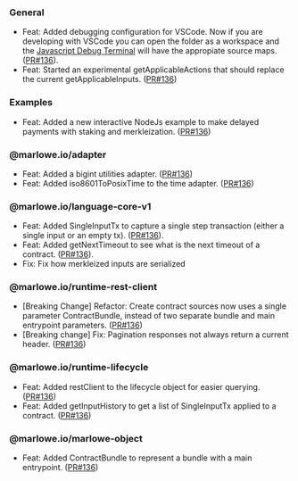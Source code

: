 
### General

- Feat: Added debugging configuration for VSCode. Now if you are developing with VSCode you can open the folder as a workspace and the [Javascript Debug Terminal](https://code.visualstudio.com/docs/nodejs/nodejs-debugging#_javascript-debug-terminal) will have the appropiate source maps. ([PR#136](https://github.com/input-output-hk/marlowe-ts-sdk/pull/136)).
- Feat: Started an experimental getApplicableActions that should replace the current getApplicableInputs. ([PR#136](https://github.com/input-output-hk/marlowe-ts-sdk/pull/136))

### Examples
- Feat: Added a new interactive NodeJs example to make delayed payments with staking and merkleization. ([PR#136](https://github.com/input-output-hk/marlowe-ts-sdk/pull/136))


### @marlowe.io/adapter

- Feat: Added a bigint utilities adapter. ([PR#136](https://github.com/input-output-hk/marlowe-ts-sdk/pull/136))
- Feat: Added iso8601ToPosixTime to the time adapter. ([PR#136](https://github.com/input-output-hk/marlowe-ts-sdk/pull/136))

### @marlowe.io/language-core-v1

- Feat: Added SingleInputTx to capture a single step transaction (either a single input or an empty tx). ([PR#136](https://github.com/input-output-hk/marlowe-ts-sdk/pull/136)).
- Feat: Added getNextTimeout to see what is the next timeout of a contract.  ([PR#136](https://github.com/input-output-hk/marlowe-ts-sdk/pull/136)).
- Fix: Fix how merkleized inputs are serialized


### @marlowe.io/runtime-rest-client

- [Breaking Change] Refactor: Create contract sources now uses a single parameter ContractBundle, instead of two separate bundle and main entrypoint parameters. ([PR#136](https://github.com/input-output-hk/marlowe-ts-sdk/pull/136))
- [Breaking change] Fix: Pagination responses not always return a current header.  ([PR#136](https://github.com/input-output-hk/marlowe-ts-sdk/pull/136))

### @marlowe.io/runtime-lifecycle

- Feat: Added restClient to the lifecycle object for easier querying. ([PR#136](https://github.com/input-output-hk/marlowe-ts-sdk/pull/136))
- Feat: Added getInputHistory to get a list of SingleInputTx applied to a contract. ([PR#136](https://github.com/input-output-hk/marlowe-ts-sdk/pull/136))

### @marlowe.io/marlowe-object

- Feat: Added ContractBundle to represent a bundle with a main entrypoint. ([PR#136](https://github.com/input-output-hk/marlowe-ts-sdk/pull/136))
